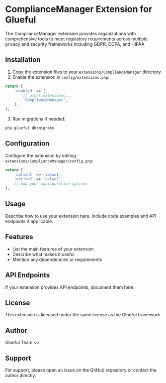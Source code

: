 # ComplianceManager Extension for Glueful

The ComplianceManager extension provides organizations with comprehensive tools to meet regulatory requirements across multiple privacy and security frameworks including GDPR, CCPA, and HIPAA

## Installation

1. Copy the extension files to your `extensions/ComplianceManager` directory
2. Enable the extension in `config/extensions.php`:

```php
return [
    'enabled' => [
        // other extensions...
        'ComplianceManager',
    ],
];
```

3. Run migrations if needed:

```bash
php glueful db:migrate
```

## Configuration

Configure the extension by editing `extensions/ComplianceManager/config.php`:

```php
return [
    'option1' => 'value1',
    'option2' => 'value2',
    // Add your configuration options
];
```

## Usage

Describe how to use your extension here. Include code examples and API endpoints if applicable.

## Features

- List the main features of your extension
- Describe what makes it useful
- Mention any dependencies or requirements

## API Endpoints

If your extension provides API endpoints, document them here.

## License

This extension is licensed under the same license as the Glueful framework.

## Author

Glueful Team <>

## Support

For support, please open an issue on the GitHub repository or contact the author directly.